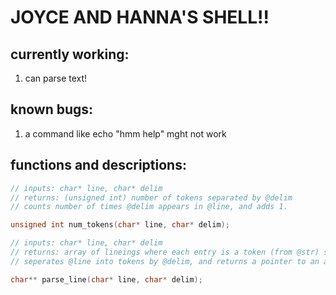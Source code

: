 # JOYCE AND HANNA'S SHELL!!

## currently working:
1. can parse text!


## known bugs:

1. a command like echo "hmm help" mght not work 

## functions and descriptions:

``` C
// inputs: char* line, char* delim
// returns: (unsigned int) number of tokens separated by @delim
// counts number of times @delim appears in @line, and adds 1.

unsigned int num_tokens(char* line, char* delim);

// inputs: char* line, char* delim
// returns: array of lineings where each entry is a token (from @str) seperated by @delim
// seperates @line into tokens by @delim, and returns a pointer to an array contining them

char** parse_line(char* line, char* delim);

```



